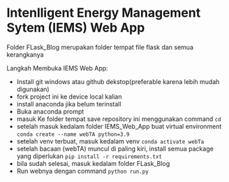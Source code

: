 # Intenlligent Energy Management Sytem (IEMS) Web App

Folder FLask_Blog merupakan folder tempat file flask dan semua kerangkanya<br>

Langkah Membuka IEMS Web App:
- Install git windows atau github dekstop(preferable karena lebih mudah digunakan)
- fork project ini ke device local kalian
- install anaconda jika belum terinstall
- Buka anaconda prompt
- masuk Ke folder tempat save repository ini menggunakan command ```cd```
- setelah masuk kedalam folder IEMS_Web_App  buat virtual environment
```conda create --name webTA python=3.9```
- setelah venv terbuat, masuk kedalam venv
```conda activate webTa```
- setelah bacaan (webTA) muncul di paling kiri, install semua package yang diperlukan
```pip install -r requirements.txt```
- bila sudah selesai, masuk kedalam folder FLask_Blog
- Run webnya dengan command ```python run.py```

